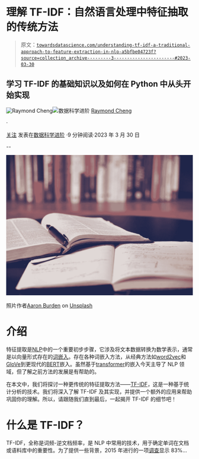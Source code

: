 # 理解 TF-IDF：自然语言处理中特征抽取的传统方法

> 原文：[`towardsdatascience.com/understanding-tf-idf-a-traditional-approach-to-feature-extraction-in-nlp-a5bfbe04723f?source=collection_archive---------3-----------------------#2023-03-30`](https://towardsdatascience.com/understanding-tf-idf-a-traditional-approach-to-feature-extraction-in-nlp-a5bfbe04723f?source=collection_archive---------3-----------------------#2023-03-30)

## 学习 TF-IDF 的基础知识以及如何在 Python 中从头开始实现

[](https://itsuncheng.medium.com/?source=post_page-----a5bfbe04723f--------------------------------)![Raymond Cheng](https://itsuncheng.medium.com/?source=post_page-----a5bfbe04723f--------------------------------)[](https://towardsdatascience.com/?source=post_page-----a5bfbe04723f--------------------------------)![数据科学进阶](https://towardsdatascience.com/?source=post_page-----a5bfbe04723f--------------------------------) [Raymond Cheng](https://itsuncheng.medium.com/?source=post_page-----a5bfbe04723f--------------------------------)

·

[关注](https://medium.com/m/signin?actionUrl=https%3A%2F%2Fmedium.com%2F_%2Fsubscribe%2Fuser%2F4c697cd55840&operation=register&redirect=https%3A%2F%2Ftowardsdatascience.com%2Funderstanding-tf-idf-a-traditional-approach-to-feature-extraction-in-nlp-a5bfbe04723f&user=Raymond+Cheng&userId=4c697cd55840&source=post_page-4c697cd55840----a5bfbe04723f---------------------post_header-----------) 发表在[数据科学进阶](https://towardsdatascience.com/?source=post_page-----a5bfbe04723f--------------------------------) ·9 分钟阅读·2023 年 3 月 30 日[](https://medium.com/m/signin?actionUrl=https%3A%2F%2Fmedium.com%2F_%2Fvote%2Ftowards-data-science%2Fa5bfbe04723f&operation=register&redirect=https%3A%2F%2Ftowardsdatascience.com%2Funderstanding-tf-idf-a-traditional-approach-to-feature-extraction-in-nlp-a5bfbe04723f&user=Raymond+Cheng&userId=4c697cd55840&source=-----a5bfbe04723f---------------------clap_footer-----------)

--

[](https://medium.com/m/signin?actionUrl=https%3A%2F%2Fmedium.com%2F_%2Fbookmark%2Fp%2Fa5bfbe04723f&operation=register&redirect=https%3A%2F%2Ftowardsdatascience.com%2Funderstanding-tf-idf-a-traditional-approach-to-feature-extraction-in-nlp-a5bfbe04723f&source=-----a5bfbe04723f---------------------bookmark_footer-----------)![](img/93fb9b8062226265d6274ca8a0717cfe.png)

照片作者[Aaron Burden](https://unsplash.com/@aaronburden?utm_source=medium&utm_medium=referral) on [Unsplash](https://unsplash.com/?utm_source=medium&utm_medium=referral)

# 介绍

特征提取是[NLP](https://en.m.wikipedia.org/wiki/Natural_language_processing)中的一个重要初步步骤，它涉及将文本数据转换为数学表示，通常是以向量形式存在的[词嵌入](https://en.wikipedia.org/wiki/Word_embedding)。存在各种词嵌入方法，从经典方法如[word2vec](https://proceedings.neurips.cc/paper/2013/file/9aa42b31882ec039965f3c4923ce901b-Paper.pdf)和[GloVe](https://nlp.stanford.edu/pubs/glove.pdf)到更现代的[BERT](https://arxiv.org/pdf/1810.04805.pdf)嵌入。虽然基于[transformer](https://arxiv.org/pdf/1706.03762.pdf)的嵌入今天主导了 NLP 领域，但了解之前方法的发展是有帮助的。

在本文中，我们将探讨一种更传统的特征提取方法——[TF-IDF](https://en.wikipedia.org/wiki/Tf%E2%80%93idf)，这是一种基于统计分析的技术。我们将深入了解 TF-IDF 及其实现，并提供一个额外的应用来帮助巩固你的理解。所以，请跟随我们直到最后，一起揭开 TF-IDF 的细节吧！

# 什么是 TF-IDF？

TF-IDF，全称是词频-逆文档频率，是 NLP 中常用的技术，用于确定单词在文档或语料库中的重要性。为了提供一些背景，2015 年进行的一项[调查](http://nbn-resolving.de/urn:nbn:de:bsz:352-0-311312)显示 83%…
